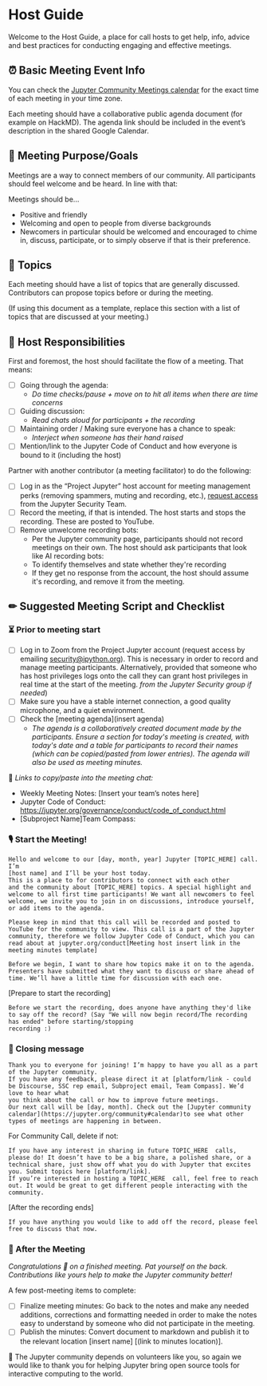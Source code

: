 # Host Guide 

Welcome to the Host Guide, a place for call hosts to get help,
info, advice and best practices for conducting engaging and effective
meetings.

## &#x23F0; Basic Meeting Event Info 

You can check the [Jupyter Community Meetings calendar](https://jupyter.org/community#calendar) for the exact time of each meeting in your time zone.

Each meeting should have a collaborative public agenda document (for example on HackMD). The agenda link should be included in the event’s description in the shared Google Calendar.

## &#x1F3AF; Meeting Purpose/Goals

Meetings are a way to connect members of our 
community. All participants should feel welcome and be heard. In line with that:

Meetings should be...

- Positive and friendly
- Welcoming and open to people from diverse backgrounds
- Newcomers in particular should be welcomed and encouraged to
  chime in, discuss, participate, or to simply observe if that is their preference.

## &#x1F4AC; Topics
Each meeting should have a list of topics that are generally discussed. Contributors can propose topics before or during the meeting.

(If using this document as a template, replace this section with a list of topics that are discussed at your meeting.)

## &#x1F4AA; Host Responsibilities

First and foremost, the host should facilitate the flow of a meeting. That means:

- [ ] Going through the agenda:
  - *Do time checks/pause + move on to hit all items when there are time concerns*
- [ ] Guiding discussion:
  - *Read chats aloud for participants + the recording*
- [ ] Maintaining order / Making sure everyone has a chance to speak:
  - *Interject when someone has their hand raised*
- [ ] Mention/link to the Jupyter Code of Conduct and how everyone is bound to it (including the host)

Partner with another contributor (a meeting facilitator) to do the following:

- [ ] Log in as the “Project Jupyter” host account for meeting management perks (removing spammers, muting and recording, etc.), [request access](mailto:security@ipython.org) from the Jupyter Security Team.
- [ ] Record the meeting, if that is intended. The host starts and stops the recording. These are posted to YouTube.
- [ ] Remove unwelcome recording bots:
  - Per the Jupyter community page, participants
  should not record meetings on their own. The host should ask participants
  that look like AI recording bots:
  - To identify themselves and state whether they're recording
  - If they get no response from the account, the host should assume
    it's recording, and remove it from the meeting.
## &#x270f; Suggested Meeting Script and Checklist 
### &#x23F3; Prior to meeting start

- [ ] Log in to Zoom from the Project Jupyter account (request access by emailing [security@ipython.org](mailto:security@ipython.org)). This is necessary in order to record and manage meeting participants.  Alternatively, provided that someone who has host privileges logs onto the call they can grant host privileges in real time at the start of the meeting. 
*from the Jupyter Security group if needed*)
- [ ] Make sure you have a stable internet
connection, a good quality microphone, and a quiet environment.
- [ ] Check the [meeting agenda](insert agenda)
  - *The agenda is a collaboratively created document made by the participants.*
    *Ensure a section for today's meeting is created, with today's date and a table*
    *for participants to record their names (which can be copied/pasted from lower*
    *entries). The agenda will also be used as meeting minutes.*

&#x1F517; *Links to copy/paste into the meeting chat:*

- Weekly Meeting Notes: [Insert your team’s notes here]
- Jupyter Code of Conduct: https://jupyter.org/governance/conduct/code_of_conduct.html
- [Subproject Name]Team Compass: 

### &#x1F399; Start the Meeting! 

```
Hello and welcome to our [day, month, year] Jupyter [TOPIC_HERE] call. I’m
[host name] and I’ll be your host today.
This is a place to for contributors to connect with each other
and the community about [TOPIC_HERE] topics. A special highlight and welcome to all first time participants! We want all newcomers to feel
welcome, we invite you to join in on discussions, introduce yourself,
or add items to the agenda.

Please keep in mind that this call will be recorded and posted to YouTube for the community to view. This call is a part of the Jupyter community, therefore we follow Jupyter Code of Conduct, which you can read about at jupyter.org/conduct[Meeting host insert link in the meeting minutes template]

Before we begin, I want to share how topics make it on to the agenda. Presenters have submitted what they want to discuss or share ahead of time. We’ll have a little time for discussion with each one.
```

[Prepare to start the recording]
```
Before we start the recording, does anyone have anything they'd like
to say off the record? (Say "We will now begin record/The recording has ended" before starting/stopping
recording :)
```

### &#x1F3BA; Closing message 

```
Thank you to everyone for joining! I’m happy to have you all as a part
of the Jupyter community.
If you have any feedback, please direct it at [platform/link - could be Discourse, SSC rep email, Subproject email, Team Compass]. We’d love to hear what
you think about the call or how to improve future meetings.
Our next call will be [day, month]. Check out the [Jupyter community calendar](https://jupyter.org/community#calendar)to see what other types of meetings are happening in between.
```

For Community Call, delete if not: 
```
If you have any interest in sharing in future TOPIC_HERE  calls, please do! It doesn’t have to be a big share, a polished share, or a technical share, just show off what you do with Jupyter that excites you. Submit topics here [platform/link].
If you’re interested in hosting a TOPIC_HERE  call, feel free to reach out. It would be great to get different people interacting with the community.
```

[After the recording ends]
```
If you have anything you would like to add off the record, please feel free to discuss that now.
```

### &#x1F389; After the Meeting

*Congratulations &#x1F680; on a finished meeting. Pat yourself on the back. Contributions like yours help to make the Jupyter community better!*

A few post-meeting items to complete:

- [ ] Finalize meeting minutes: Go back to the notes and make any needed additions, corrections and formatting needed in order to make the notes easy to understand by someone who did not participate in the meeting.
- [ ] Publish the minutes: Convert document to markdown and publish
it to the relevant location [insert name] [(link to minutes location)].

&#x1F305; The Jupyter community depends on volunteers like you, so again we
would like to thank you for helping Jupyter bring open source
tools for interactive computing to the world.
